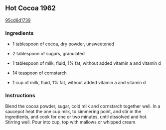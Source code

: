 ## Hot Cocoa 1962

[95cd6d1739](http://www.food.com/recipe/hot-cocoa-1962-281926)

### Ingredients

 - 1 tablespoon of cocoa, dry powder, unsweetened

 - 2 tablespoon of sugars, granulated

 - 1 tablespoon of milk, fluid, 1% fat, without added vitamin a and vitamin d

 - 14 teaspoon of cornstarch

 - 1 cup of milk, fluid, 1% fat, without added vitamin a and vitamin d

### Instructions

Blend the cocoa powder, sugar, cold milk and cornstarch together well. In a saucepot heat the one cup milk, to simmering point, and stir in the ingredients, and cook for one or two minutes, until dissolved and hot. Stirring well. Pour into cup, top with mallows or whipped cream.